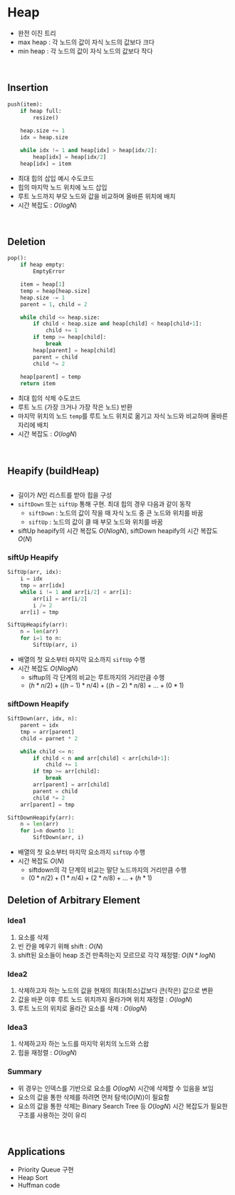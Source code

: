 # Heap
* 완전 이진 트리
* max heap : 각 노드의 값이 자식 노드의 값보다 크다
* min heap : 각 노드의 값이 자식 노드의 값보다 작다

<br/>

## Insertion
```python
push(item):
    if heap full:
        resize()
    
    heap.size += 1
    idx = heap.size

    while idx != 1 and heap[idx] > heap[idx/2]:
        heap[idx] = heap[idx/2]
    heap[idx] = item
```
* 최대 힙의 삽입 예시 수도코드
* 힙의 마지막 노드 위치에 노드 삽입
* 루트 노드까지 부모 노드와 값을 비교하며 올바른 위치에 배치
* 시간 복잡도 : $O(logN)$

<br/>

## Deletion
```python
pop():
    if heap empty:
        EmptyError

    item = heap[1]
    temp = heap[heap.size]
    heap.size -= 1
    parent = 1, child = 2

    while child <= heap.size:
        if child < heap.size and heap[child] < heap[child+1]:
            child += 1
        if temp >= heap[child]:
            break
        heap[parent] = heap[child]
        parent = child
        child *= 2
    
    heap[parent] = temp
    return item
```
* 최대 힙의 삭제 수도코드
* 루트 노드 (가장 크거나 가장 작은 노드) 반환
* 마지막 위치의 노드 `temp`를 루트 노드 위치로 옮기고 자식 노드와 비교하며 올바른 자리에 배치
* 시간 복잡도 : $O(logN)$

<br/>

## Heapify (buildHeap)
```python

```
* 길이가 $N$인 리스트를 받아 힙을 구성
* `siftDown` 또는 `siftUp` 통해 구현. 최대 힙의 경우 다음과 같이 동작
    * `siftDown` : 노드의 값이 작을 때 자식 노드 중 큰 노드와 위치를 바꿈
    * `siftUp` : 노드의 값이 클 때 부모 노드와 위치를 바꿈
* siftUp heapify의 시간 복잡도 $O(NlogN)$, siftDown heapify의 시간 복잡도 $O(N)$

### siftUp Heapify
```python
SiftUp(arr, idx):
    i = idx
    tmp = arr[idx]
    while i != 1 and arr[i/2] < arr[i]:
        arr[i] = arr[i/2]
        i /= 2
    arr[i] = tmp

SiftUpHeapify(arr):
    n = len(arr)
    for i=1 to n:
        SiftUp(arr, i)
```
* 배열의 첫 요소부터 마지막 요소까지 `siftUp` 수행
* 시간 복잡도 $O(NlogN)$
    * siftup의 각 단계의 비교는 루트까지의 거리만큼 수행
    * $(h*n/2)+((h-1)*n/4)+((h-2)*n/8)+...+(0*1)$

### siftDown Heapify
```python
SiftDown(arr, idx, n):
    parent = idx
    tmp = arr[parent]
    child = parnet * 2

    while child <= n:
        if child < n and arr[child] < arr[child+1]:
            child += 1
        if tmp >= arr[child]:
            break
        arr[parent] = arr[child]
        parent = child
        child *= 2
    arr[parent] = tmp

SiftDownHeapify(arr):
    n = len(arr)
    for i=n downto 1:
        SiftDown(arr, i)
```
* 배열의 첫 요소부터 마지막 요소까지 `siftUp` 수행
* 시간 복잡도 $O(N)$
    * siftdown의 각 단계의 비교는 말단 노드까지의 거리만큼 수행
    * $(0*n/2)+(1*n/4)+(2*n/8)+...+(h*1)$


## Deletion of Arbitrary Element
### Idea1
1. 요소를 삭제
2. 빈 칸을 메우기 위해 shift : $O(N)$
3. shift된 요소들이 heap 조건 만족하는지 모르므로 각각 재정렬: $O(N * logN)$

### Idea2
1. 삭제하고자 하는 노드의 값을 현재의 최대(최소)값보다 큰(작은) 값으로 변환
2. 값을 바꾼 이후 루트 노드 위치까지 올라가며 위치 재정렬 : $O(logN)$
3. 루트 노드의 위치로 올라간 요소를 삭제 : $O(logN)$

### Idea3
1. 삭제하고자 하는 노드를 마지막 위치의 노드와 스왑
2. 힙을 재정렬 : $O(logN)$

### Summary
* 위 경우는 인덱스를 기반으로 요소를 $O(logN)$ 시간에 삭제할 수 있음을 보임
* 요소의 값을 통한 삭제를 하려면 먼저 탐색($O(N)$)이 필요함
* 요소의 값을 통한 삭제는 Binary Search Tree 등 $O(logN)$ 시간 복잡도가 필요한 구조를 사용하는 것이 유리

<br/>

## Applications
* Priority Queue 구현
* Heap Sort
* Huffman code